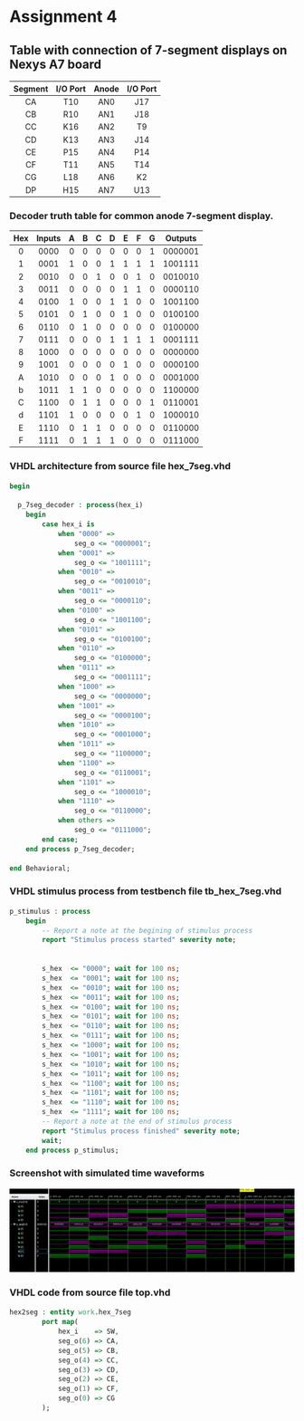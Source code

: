 # Assignment 4
## Table with connection of 7-segment displays on Nexys A7 board
| **Segment** | **I/O Port** | **Anode** | **I/O Port** | 
| :-: | :-: |  :-: | :-: |
| CA | T10 | AN0 | J17 | 
| CB | R10 | AN1 | J18 |
| CC | K16 | AN2 | T9 |
| CD | K13 | AN3 | J14 |
| CE | P15 | AN4 | P14 |
| CF | T11 | AN5 | T14 |
| CG | L18 | AN6 | K2 |
| DP | H15 | AN7 | U13  |


### Decoder truth table for common anode 7-segment display.

| **Hex** | **Inputs** | **A** | **B** | **C** | **D** | **E** | **F** | **G** | **Outputs** |
| :-: | :-:  |  :-:  |  :-:  |  :-:  |  :-:  |  :-:  |  :-:  |  :-:  |  :-:  |
| 0 | 0000 | 0 | 0 | 0 | 0 | 0 | 0 | 1 | 0000001 | 
| 1 | 0001 | 1 | 0 | 0 | 1 | 1 | 1 | 1 | 1001111 |
| 2 | 0010 | 0 | 0 | 1 | 0 | 0 | 1 | 0 | 0010010 |
| 3 | 0011 | 0 | 0 | 0 | 0 | 1 | 1 | 0 | 0000110 |
| 4 | 0100 | 1 | 0 | 0 | 1 | 1 | 0 | 0 | 1001100 |
| 5 | 0101 | 0 | 1 | 0 | 0 | 1 | 0 | 0 | 0100100 |
| 6 | 0110 | 0 | 1 | 0 | 0 | 0 | 0 | 0 | 0100000 |
| 7 | 0111 | 0 | 0 | 0 | 1 | 1 | 1 | 1 | 0001111 |
| 8 | 1000 | 0 | 0 | 0 | 0 | 0 | 0 | 0 | 0000000 |
| 9 | 1001 | 0 | 0 | 0 | 0 | 1 | 0 | 0 | 0000100 |
| A | 1010 | 0 | 0 | 0 | 1 | 0 | 0 | 0 | 0001000 |
| b | 1011 | 1 | 1 | 0 | 0 | 0 | 0 | 0 | 1100000 |
| C | 1100 | 0 | 1 | 1 | 0 | 0 | 0 | 1 | 0110001 |
| d | 1101 | 1 | 0 | 0 | 0 | 0 | 1 | 0 | 1000010 |
| E | 1110 | 0 | 1 | 1 | 0 | 0 | 0 | 0 | 0110000 |
| F | 1111 | 0 | 1 | 1 | 1 | 0 | 0 | 0 | 0111000 |

### VHDL architecture from source file hex_7seg.vhd
```vhdl
begin
    
  p_7seg_decoder : process(hex_i)  
    begin                       
        case hex_i is
            when "0000" =>
                seg_o <= "0000001";
            when "0001" =>
                seg_o <= "1001111";
            when "0010" =>
                seg_o <= "0010010";
            when "0011" =>
                seg_o <= "0000110";
            when "0100" =>
                seg_o <= "1001100";
            when "0101" =>
                seg_o <= "0100100";   
            when "0110" =>
                seg_o <= "0100000";  
            when "0111" =>
                seg_o <= "0001111";
            when "1000" =>
                seg_o <= "0000000";
            when "1001" =>
                seg_o <= "0000100";
            when "1010" =>
                seg_o <= "0001000";
            when "1011" =>
                seg_o <= "1100000";
            when "1100" =>
                seg_o <= "0110001";
            when "1101" =>
                seg_o <= "1000010";
            when "1110" =>
                seg_o <= "0110000";
            when others =>
                seg_o <= "0111000"; 
        end case;
    end process p_7seg_decoder;

end Behavioral;
```
### VHDL stimulus process from testbench file tb_hex_7seg.vhd
```vhdl
p_stimulus : process
    begin
        -- Report a note at the begining of stimulus process
        report "Stimulus process started" severity note;
               
        
        s_hex  <= "0000"; wait for 100 ns;
        s_hex  <= "0001"; wait for 100 ns;
        s_hex  <= "0010"; wait for 100 ns;
        s_hex  <= "0011"; wait for 100 ns;
        s_hex  <= "0100"; wait for 100 ns;
        s_hex  <= "0101"; wait for 100 ns;  
        s_hex  <= "0110"; wait for 100 ns; 
        s_hex  <= "0111"; wait for 100 ns;  
        s_hex  <= "1000"; wait for 100 ns;
        s_hex  <= "1001"; wait for 100 ns;
        s_hex  <= "1010"; wait for 100 ns;      
        s_hex  <= "1011"; wait for 100 ns;
        s_hex  <= "1100"; wait for 100 ns;   
        s_hex  <= "1101"; wait for 100 ns;  
        s_hex  <= "1110"; wait for 100 ns;
        s_hex  <= "1111"; wait for 100 ns; 
        -- Report a note at the end of stimulus process
        report "Stimulus process finished" severity note;
        wait;
    end process p_stimulus;
```

### Screenshot with simulated time waveforms
![](https://github.com/viliam-putz/Digital-electronics-1/blob/main/04-segment/screen1.png)


### VHDL code from source file top.vhd
```vhdl
hex2seg : entity work.hex_7seg
        port map(
            hex_i    => SW,
            seg_o(6) => CA,
            seg_o(5) => CB,
            seg_o(4) => CC,
            seg_o(3) => CD,
            seg_o(2) => CE,
            seg_o(1) => CF,
            seg_o(0) => CG
        );
```
